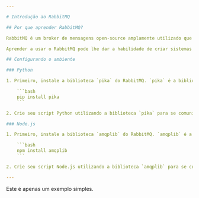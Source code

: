 ```yaml
---

# Introdução ao RabbitMQ

## Por que aprender RabbitMQ?

RabbitMQ é um broker de mensagens open-source amplamente utilizado que suporta vários protocolos de mensagens. Ele permite que as aplicações se comuniquem entre si de maneira assíncrona, o que pode melhorar a escalabilidade e a robustez de sistemas complexos.

Aprender a usar o RabbitMQ pode lhe dar a habilidade de criar sistemas distribuídos que são mais resistentes a falhas e capazes de lidar com cargas de trabalho pesadas de maneira mais eficiente. Também pode permitir que você implemente funcionalidades avançadas, como balanceamento de carga, roteamento de mensagens complexas e confiabilidade de entrega.

## Configurando o ambiente

### Python

1. Primeiro, instale a biblioteca `pika` do RabbitMQ. `pika` é a biblioteca Python recomendada para se comunicar com o RabbitMQ.

    ```bash
    pip install pika
    ```

2. Crie seu script Python utilizando a biblioteca `pika` para se comunicar com o RabbitMQ.

### Node.js

1. Primeiro, instale a biblioteca `amqplib` do RabbitMQ. `amqplib` é a biblioteca Node.js recomendada para se comunicar com o RabbitMQ.

    ```bash
    npm install amqplib
    ```

2. Crie seu script Node.js utilizando a biblioteca `amqplib` para se comunicar com o RabbitMQ.

---
```


Este é apenas um exemplo simples.